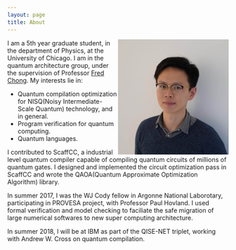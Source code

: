 ```yaml
---
layout: page
title: About
---
```

<style>
img {	
	float: right;	
    max-width: 50%;
    max-height: 100%;
}
</style>
<p>
<img src="../assets/img/profile.JPG" alt="profile">
I am a 5th year graduate student, in the department of Physics, at the University of Chicago. I am in the quantum architecture group, under the supervision of Professor <a href="http://people.cs.uchicago.edu/~ftchong/"> Fred Chong</a>. My interests lie in:
<ul>
  <li>Quantum compilation optimization for NISQ(Noisy Intermediate-Scale Quantum) technology, and in general. </li>
  <li>Program verification for quantum computing.  </li>
  <li> Quantum languages.</li>
</ul> 

</p>

<p>
I contributed to ScaffCC, a industrial level quantum compiler capable of compiling quantum circuits of millions of quantum gates. I designed and implemented the circuit optimization pass in ScaffCC and wrote the QAOA(Quantum Approximate Optimization Algorithm) library. 
</p>


<p>
In summer 2017, I was the WJ Cody fellow in Argonne National Laborotary, participating in PROVESA project, with Professor Paul Hovland. I used formal verification and model checking to faciliate the safe migration of large numerical softwares to new super computing architecture. 
</p>


<p>
In summer 2018, I will be at IBM as part of the QISE-NET triplet, working with Andrew W. Cross on quantum compilation.

</p>


